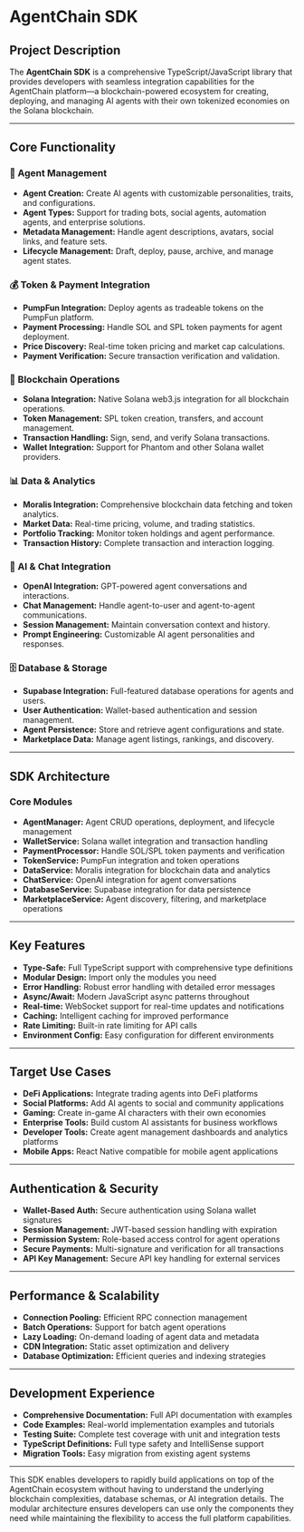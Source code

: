 # AgentChain SDK

## Project Description

The **AgentChain SDK** is a comprehensive TypeScript/JavaScript library that provides developers with seamless integration capabilities for the AgentChain platform—a blockchain-powered ecosystem for creating, deploying, and managing AI agents with their own tokenized economies on the Solana blockchain.

---

## Core Functionality

### 🤖 Agent Management

- **Agent Creation:** Create AI agents with customizable personalities, traits, and configurations.
- **Agent Types:** Support for trading bots, social agents, automation agents, and enterprise solutions.
- **Metadata Management:** Handle agent descriptions, avatars, social links, and feature sets.
- **Lifecycle Management:** Draft, deploy, pause, archive, and manage agent states.

### 💰 Token & Payment Integration

- **PumpFun Integration:** Deploy agents as tradeable tokens on the PumpFun platform.
- **Payment Processing:** Handle SOL and SPL token payments for agent deployment.
- **Price Discovery:** Real-time token pricing and market cap calculations.
- **Payment Verification:** Secure transaction verification and validation.

### 🔗 Blockchain Operations

- **Solana Integration:** Native Solana web3.js integration for all blockchain operations.
- **Token Management:** SPL token creation, transfers, and account management.
- **Transaction Handling:** Sign, send, and verify Solana transactions.
- **Wallet Integration:** Support for Phantom and other Solana wallet providers.

### 📊 Data & Analytics

- **Moralis Integration:** Comprehensive blockchain data fetching and token analytics.
- **Market Data:** Real-time pricing, volume, and trading statistics.
- **Portfolio Tracking:** Monitor token holdings and agent performance.
- **Transaction History:** Complete transaction and interaction logging.

### 💬 AI & Chat Integration

- **OpenAI Integration:** GPT-powered agent conversations and interactions.
- **Chat Management:** Handle agent-to-user and agent-to-agent communications.
- **Session Management:** Maintain conversation context and history.
- **Prompt Engineering:** Customizable AI agent personalities and responses.

### 🗄️ Database & Storage

- **Supabase Integration:** Full-featured database operations for agents and users.
- **User Authentication:** Wallet-based authentication and session management.
- **Agent Persistence:** Store and retrieve agent configurations and state.
- **Marketplace Data:** Manage agent listings, rankings, and discovery.

---

## SDK Architecture

### Core Modules

- **AgentManager:** Agent CRUD operations, deployment, and lifecycle management
- **WalletService:** Solana wallet integration and transaction handling
- **PaymentProcessor:** Handle SOL/SPL token payments and verification
- **TokenService:** PumpFun integration and token operations
- **DataService:** Moralis integration for blockchain data and analytics
- **ChatService:** OpenAI integration for agent conversations
- **DatabaseService:** Supabase integration for data persistence
- **MarketplaceService:** Agent discovery, filtering, and marketplace operations

---

## Key Features

- **Type-Safe:** Full TypeScript support with comprehensive type definitions
- **Modular Design:** Import only the modules you need
- **Error Handling:** Robust error handling with detailed error messages
- **Async/Await:** Modern JavaScript async patterns throughout
- **Real-time:** WebSocket support for real-time updates and notifications
- **Caching:** Intelligent caching for improved performance
- **Rate Limiting:** Built-in rate limiting for API calls
- **Environment Config:** Easy configuration for different environments

---

## Target Use Cases

- **DeFi Applications:** Integrate trading agents into DeFi platforms
- **Social Platforms:** Add AI agents to social and community applications
- **Gaming:** Create in-game AI characters with their own economies
- **Enterprise Tools:** Build custom AI assistants for business workflows
- **Developer Tools:** Create agent management dashboards and analytics platforms
- **Mobile Apps:** React Native compatible for mobile agent applications

---

## Authentication & Security

- **Wallet-Based Auth:** Secure authentication using Solana wallet signatures
- **Session Management:** JWT-based session handling with expiration
- **Permission System:** Role-based access control for agent operations
- **Secure Payments:** Multi-signature and verification for all transactions
- **API Key Management:** Secure API key handling for external services

---

## Performance & Scalability

- **Connection Pooling:** Efficient RPC connection management
- **Batch Operations:** Support for batch agent operations
- **Lazy Loading:** On-demand loading of agent data and metadata
- **CDN Integration:** Static asset optimization and delivery
- **Database Optimization:** Efficient queries and indexing strategies

---

## Development Experience

- **Comprehensive Documentation:** Full API documentation with examples
- **Code Examples:** Real-world implementation examples and tutorials
- **Testing Suite:** Complete test coverage with unit and integration tests
- **TypeScript Definitions:** Full type safety and IntelliSense support
- **Migration Tools:** Easy migration from existing agent systems

---

This SDK enables developers to rapidly build applications on top of the AgentChain ecosystem without having to understand the underlying blockchain complexities, database schemas, or AI integration details. The modular architecture ensures developers can use only the components they need while maintaining the flexibility to access the full platform capabilities.